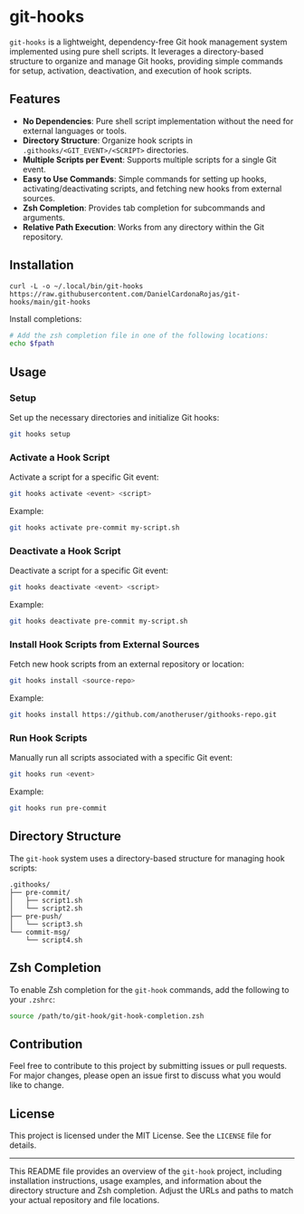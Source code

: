 # git-hooks

`git-hooks` is a lightweight, dependency-free Git hook management system implemented using pure shell scripts. It leverages a directory-based structure to organize and manage Git hooks, providing simple commands for setup, activation, deactivation, and execution of hook scripts.

## Features

- **No Dependencies**: Pure shell script implementation without the need for external languages or tools.
- **Directory Structure**: Organize hook scripts in `.githooks/<GIT_EVENT>/<SCRIPT>` directories.
- **Multiple Scripts per Event**: Supports multiple scripts for a single Git event.
- **Easy to Use Commands**: Simple commands for setting up hooks, activating/deactivating scripts, and fetching new hooks from external sources.
- **Zsh Completion**: Provides tab completion for subcommands and arguments.
- **Relative Path Execution**: Works from any directory within the Git repository.

## Installation

```
curl -L -o ~/.local/bin/git-hooks https://raw.githubusercontent.com/DanielCardonaRojas/git-hooks/main/git-hooks
```

Install completions:

```sh
# Add the zsh completion file in one of the following locations:
echo $fpath
```

## Usage

### Setup

Set up the necessary directories and initialize Git hooks:

```sh
git hooks setup
```

### Activate a Hook Script

Activate a script for a specific Git event:

```sh
git hooks activate <event> <script>
```

Example:

```sh
git hooks activate pre-commit my-script.sh
```

### Deactivate a Hook Script

Deactivate a script for a specific Git event:

```sh
git hooks deactivate <event> <script>
```

Example:

```sh
git hooks deactivate pre-commit my-script.sh
```

### Install Hook Scripts from External Sources

Fetch new hook scripts from an external repository or location:

```sh
git hooks install <source-repo>
```

Example:

```sh
git hooks install https://github.com/anotheruser/githooks-repo.git
```

### Run Hook Scripts

Manually run all scripts associated with a specific Git event:

```sh
git hooks run <event>
```

Example:

```sh
git hooks run pre-commit
```

## Directory Structure

The `git-hook` system uses a directory-based structure for managing hook scripts:

```
.githooks/
├── pre-commit/
│   ├── script1.sh
│   └── script2.sh
├── pre-push/
│   └── script3.sh
└── commit-msg/
    └── script4.sh
```

## Zsh Completion

To enable Zsh completion for the `git-hook` commands, add the following to your `.zshrc`:

```sh
source /path/to/git-hook/git-hook-completion.zsh
```

## Contribution

Feel free to contribute to this project by submitting issues or pull requests. For major changes, please open an issue first to discuss what you would like to change.

## License

This project is licensed under the MIT License. See the `LICENSE` file for details.

---

This README file provides an overview of the `git-hook` project, including installation instructions, usage examples, and information about the directory structure and Zsh completion. Adjust the URLs and paths to match your actual repository and file locations.
